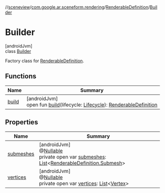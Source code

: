 //[sceneview](../../../../index.md)/[com.google.ar.sceneform.rendering](../../index.md)/[RenderableDefinition](../index.md)/[Builder](index.md)

# Builder

[androidJvm]\
class [Builder](index.md)

Factory class for [RenderableDefinition](../index.md).

## Functions

| Name | Summary |
|---|---|
| [build](build.md) | [androidJvm]<br>open fun [build](build.md)(lifecycle: [Lifecycle](https://developer.android.com/reference/kotlin/androidx/lifecycle/Lifecycle.html)): [RenderableDefinition](../index.md) |

## Properties

| Name | Summary |
|---|---|
| [submeshes](submeshes.md) | [androidJvm]<br>@[Nullable](https://developer.android.com/reference/kotlin/androidx/annotation/Nullable.html)<br>private open var [submeshes](submeshes.md): [List](https://developer.android.com/reference/kotlin/java/util/List.html)&lt;[RenderableDefinition.Submesh](../-submesh/index.md)&gt; |
| [vertices](vertices.md) | [androidJvm]<br>@[Nullable](https://developer.android.com/reference/kotlin/androidx/annotation/Nullable.html)<br>private open var [vertices](vertices.md): [List](https://developer.android.com/reference/kotlin/java/util/List.html)&lt;[Vertex](../../-vertex/index.md)&gt; |
